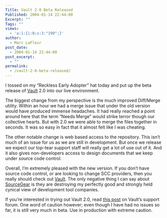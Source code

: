 ```yaml
---
Title: Vault 2.0 Beta Released
Published: 2004-01-14 22:44:00
Excerpt: ""
Tags: ""
views:
  - 'a:1:{i:0;s:3:"199";}'
author:
  - Marc LaFleur
post_date:
  - 2004-01-14 22:44:00
post_excerpt:
  - ""
permalink:
  - /vault-2-0-beta-released/
---
```

<div class=Section1>
<p class=MsoNormal>I tossed on my &#8220;Reckless Early Adopter&#8221; hat today and put up the beta release of <a href="http://www.sourcegear.com/vault" target=_blank>Vault</a> 2.0 into our live environment.</p>
<p class=MsoNormal>The biggest change from my perspective is the much improved Diff/Merge utility. Within an hour we had a merge issue that under the old version would have produced immense headaches. It had really reached a point around here that the term &#8220;Needs Merge&#8221; would strike terror though our collective hearts. But with 2.0 we were able to merge the files together in seconds. It was so easy in fact that it almost felt like I was cheating.</p>
<p class=MsoNormal>The other notable change is web based access to the repository. This isn&#8217;t much of an issue for us as we are still in development. But once we release we expect our top-tear support staff will really get a lot of use out of it. And it also gives non-developers access to design documents that we keep under source code control.</p>
<p class=MsoNormal>Overall, I&#8217;m extremely pleased with the new version. If you don&#8217;t have source code control, or are looking to change SCC providers, then you really should check out <a href="http://www.sourcegear.com/vault" target=_blank>Vault</a>. The only negative thing I can say about <a href="http://www.sourcegear.com/" target=_blank>SourceGear</a> is they are destroying my perfectly good and strongly held cynical view of development tool companies.</p>
<p class=MsoNormal>If you&#8217;re interested in trying out Vault 2.0, read <a href="http://support.sourcegear.com/viewtopic.php?t=40" target=_blank>this post</a> on Vault&#8217;s support forum. One word of caution however; even though I have had no issues so far, it is still very much in beta. Use in production with extreme caution.</p></div>